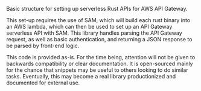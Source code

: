 Basic structure for setting up serverless Rust APIs for AWS API Gateway.

This set-up requires the use of SAM, which will build each rust binary into an AWS lambda, which can then be used to set up an API Gateway serverless API with SAM. This library handles parsing the API Gateway request, as well as basic authentication, and returning a JSON response to be parsed by front-end logic.

This code is provided as-is. For the time being, attention will not be given to backwards compatibility or clear documentation. It is open-sourced mainly for the chance that snippets may be useful to others looking to do similar tasks. Eventually, this may become a real library productionized and documented for external use.
